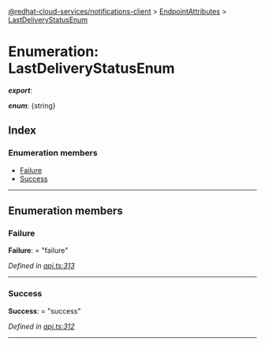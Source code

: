 [@redhat-cloud-services/notifications-client](../README.md) > [EndpointAttributes](../modules/endpointattributes.md) > [LastDeliveryStatusEnum](../enums/endpointattributes.lastdeliverystatusenum.md)

# Enumeration: LastDeliveryStatusEnum

*__export__*: 

*__enum__*: {string}

## Index

### Enumeration members

* [Failure](endpointattributes.lastdeliverystatusenum.md#failure)
* [Success](endpointattributes.lastdeliverystatusenum.md#success)

---

## Enumeration members

<a id="failure"></a>

###  Failure

**Failure**:  = "failure"

*Defined in [api.ts:313](https://github.com/RedHatInsights/javascript-clients/blob/master/packages/hooks/api.ts#L313)*

___
<a id="success"></a>

###  Success

**Success**:  = "success"

*Defined in [api.ts:312](https://github.com/RedHatInsights/javascript-clients/blob/master/packages/hooks/api.ts#L312)*

___

